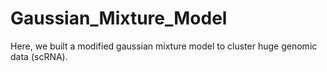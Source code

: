 # Gaussian_Mixture_Model
Here, we built a modified gaussian mixture model to cluster huge genomic data (scRNA).
